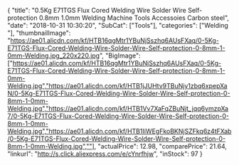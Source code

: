 {
	"title": "0.5Kg E71TGS Flux Cored Welding Wire Solder Wire Self-protection 0.8mm 1.0mm Welding Machine Tools Accessoies Carbon steel",
	"date": "2018-10-31 10:30:20",
	"SubCat": ["Tools"],
	"categories": ["Welding "],
	"thumbnailImage": "https://ae01.alicdn.com/kf/HTB16qgMtr1YBuNjSszhq6AUsFXaq/0-5Kg-E71TGS-Flux-Cored-Welding-Wire-Solder-Wire-Self-protection-0-8mm-1-0mm-Welding.jpg_220x220.jpg",
	"BigImage": ["https://ae01.alicdn.com/kf/HTB16qgMtr1YBuNjSszhq6AUsFXaq/0-5Kg-E71TGS-Flux-Cored-Welding-Wire-Solder-Wire-Self-protection-0-8mm-1-0mm-Welding.jpg","https://ae01.alicdn.com/kf/HTB1jJUHtv9TBuNjy1zbq6xpepXaN/0-5Kg-E71TGS-Flux-Cored-Welding-Wire-Solder-Wire-Self-protection-0-8mm-1-0mm-Welding.jpg","https://ae01.alicdn.com/kf/HTB1Vv7XaFqZBuNjt_jqq6ymzpXa7/0-5Kg-E71TGS-Flux-Cored-Welding-Wire-Solder-Wire-Self-protection-0-8mm-1-0mm-Welding.jpg","https://ae01.alicdn.com/kf/HTB1IiWEgFkoBKNjSZFkq6z4tFXab/0-5Kg-E71TGS-Flux-Cored-Welding-Wire-Solder-Wire-Self-protection-0-8mm-1-0mm-Welding.jpg",""],
	"actualPrice": 12.98,
	"comparePrice": 21.64,
	"linkurl": "http://s.click.aliexpress.com/e/cYnrfhjw",
	"inStock": 97
}

